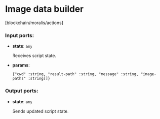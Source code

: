 # Image data builder

[blockchain/moralis/actions]

### Input ports:

* __state__: `any`

    Receives script state.


* __params__: 
    ```
    {"cwd" :string, "result-path" :string, "message" :string, "image-paths" :string[]}
    ```

### Output ports:

* __state__: `any`

    Sends updated script state.

